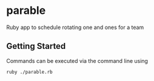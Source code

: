 # parable
Ruby app to schedule rotating one and ones for a team

## Getting Started

Commands can be executed via the command line using

```bash
ruby ./parable.rb
```
